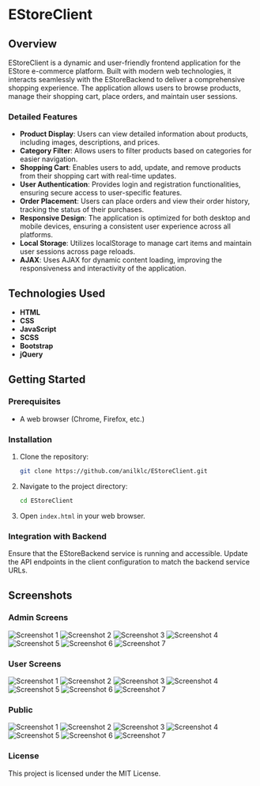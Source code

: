 # EStoreClient

## Overview

EStoreClient is a dynamic and user-friendly frontend application for the EStore e-commerce platform. Built with modern web technologies, it interacts seamlessly with the EStoreBackend to deliver a comprehensive shopping experience. The application allows users to browse products, manage their shopping cart, place orders, and maintain user sessions.

### Detailed Features

- **Product Display**: Users can view detailed information about products, including images, descriptions, and prices.
- **Category Filter**: Allows users to filter products based on categories for easier navigation.
- **Shopping Cart**: Enables users to add, update, and remove products from their shopping cart with real-time updates.
- **User Authentication**: Provides login and registration functionalities, ensuring secure access to user-specific features.
- **Order Placement**: Users can place orders and view their order history, tracking the status of their purchases.
- **Responsive Design**: The application is optimized for both desktop and mobile devices, ensuring a consistent user experience across all platforms.
- **Local Storage**: Utilizes localStorage to manage cart items and maintain user sessions across page reloads.
- **AJAX**: Uses AJAX for dynamic content loading, improving the responsiveness and interactivity of the application.

## Technologies Used

- **HTML**
- **CSS**
- **JavaScript**
- **SCSS**
- **Bootstrap**
- **jQuery**

## Getting Started

### Prerequisites

- A web browser (Chrome, Firefox, etc.)

### Installation

1. Clone the repository:
    ```sh
    git clone https://github.com/anilklc/EStoreClient.git
    ```
2. Navigate to the project directory:
    ```sh
    cd EStoreClient
    ```
3. Open `index.html` in your web browser.

### Integration with Backend

Ensure that the EStoreBackend service is running and accessible. Update the API endpoints in the client configuration to match the backend service URLs.

## Screenshots

### Admin Screens
![Screenshot 1](Screenshots/1.png)
![Screenshot 2](Screenshots/2.png)
![Screenshot 3](Screenshots/3.png)
![Screenshot 4](Screenshots/4.png)
![Screenshot 5](Screenshots/5.png)
![Screenshot 6](Screenshots/6.png)
![Screenshot 7](Screenshots/7.png)

### User Screens

![Screenshot 1](Screenshots/8.png)
![Screenshot 2](Screenshots/9.png)
![Screenshot 3](Screenshots/10.png)
![Screenshot 4](Screenshots/11.png)
![Screenshot 5](Screenshots/12.png)
![Screenshot 6](Screenshots/13.png)
![Screenshot 7](Screenshots/14.png)

### Public

![Screenshot 1](Screenshots/15.png)
![Screenshot 2](Screenshots/16.png)
![Screenshot 3](Screenshots/17.png)
![Screenshot 4](Screenshots/18.png)
![Screenshot 5](Screenshots/19.png)
![Screenshot 6](Screenshots/20.png)
![Screenshot 7](Screenshots/21.png)

### License

This project is licensed under the MIT License.
